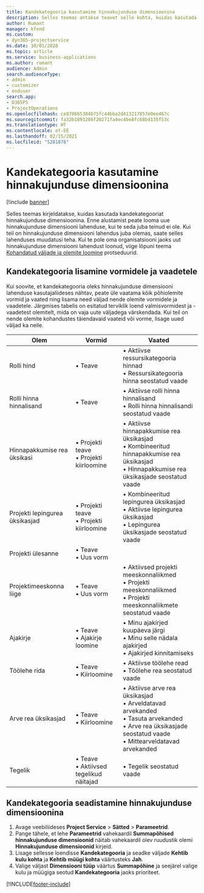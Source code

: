 ```yaml
---
title: Kandekategooria kasutamine hinnakujunduse dimensioonina
description: Selles teemas antakse teavet selle kohta, kuidas kasutada kandekategooriat hinnakujunduse dimensioonina.
author: Rumant
manager: kfend
ms.custom:
- dyn365-projectservice
ms.date: 10/01/2020
ms.topic: article
ms.service: business-applications
ms.author: rumant
audience: Admin
search.audienceType:
- admin
- customizer
- enduser
search.app:
- D365PS
- ProjectOperations
ms.openlocfilehash: ce878665384b75fc44bba2d413217857e0ee467c
ms.sourcegitcommit: fa32b1893286f20271fa4ec4be8fc68bd135f53c
ms.translationtype: HT
ms.contentlocale: et-EE
ms.lasthandoff: 02/15/2021
ms.locfileid: "5281878"
---
```

# <a name="use-transaction-category-as-a-pricing-dimension"></a>Kandekategooria kasutamine hinnakujunduse dimensioonina

[!include [banner](../includes/psa-now-project-operations.md)]

Selles teemas kirjeldatakse, kuidas kasutada kandekategooriat hinnakujunduse dimensioonina. Enne alustamist peate looma uue hinnakujunduse dimensiooni lahenduse, kui te seda juba teinud ei ole. Kui teil on hinnakujunduse dimensiooni lahendus juba olemas, saate selles lahenduses muudatusi teha. Kui te pole oma organisatsiooni jaoks uut hinnakujunduse dimensiooni lahendust loonud, viige lõpuni teema [Kohandatud väljade ja olemite loomine](create-custom-fields-entities.md) protseduurid.

## <a name="add-transaction-category-to-forms-and-views"></a>Kandekategooria lisamine vormidele ja vaadetele
Kui soovite, et kandekategooria oleks hinnakujunduse dimensiooni lahenduse kasutajaliideses nähtav, peate üle vaatama kõik põhiolemite vormid ja vaated ning lisama need väljad nende olemite vormidele ja vaadetele.
Järgmises tabelis on esitatud terviklik loend valmisvormidest ja -vaadetest olemitelt, mida on vaja uute väljadega värskendada. Kui teil on nende olemite kohandustes täiendavaid vaateid või vorme, lisage uued väljad ka neile.

|  Olem        | Vormid     |Vaated        |
| ------------------------------|---------------------------------|----------------------------------|
|  Rolli hind|• Teave |• Aktiivse ressursikategooria hinnad<br> • Ressursikategooria hinna seostatud vaade|
|  Rolli hinna hinnalisand|• Teave|• Aktiivse rolli hinna hinnalisand<br>• Rolli hinna hinnalisandi seostatud vaade|
|  Hinnapakkumise rea üksikasi|• Projekti teave<br>• Projekti kiirloomine|• Aktiivse hinnapakkumise rea üksikasjad<br>• Kombineeritud hinnapakkumise rea üksikasjad<br>• Hinnapakkumise rea üksikasjade seostatud vaade|
|  Projekti lepingurea üksikasjad|• Projekti teave<br>• Projekti kiirloomine|• Kombineeritud lepingurea üksikasjad<br>• Aktiivse lepingurea üksikasjad<br>• Lepingurea üksikasjade seostatud vaade|
|  Projekti ülesanne|• Teave<br>• Uus vorm||
|  Projektimeeskonna liige|• Teave<br>• Uus vorm|• Aktiivsed projekti meeskonnaliikmed<br>• Projekti meeskonnaliikmed<br>• Projekti meeskonnaliikmete seostatud vaade|
|  Ajakirje|• Teave<br>• Ajakirje loomine|• Minu ajakirjed kuupäeva järgi<br>• Minu selle nädala ajakirjed<br>• Ajakirjed kinnitamiseks|
|  Töölehe rida|• Teave<br>• Kiirloomine|• Aktiivse töölehe read<br>• Töölehe rea seostatud vaade|
|  Arve rea üksikasjad|• Teave<br>• Kiirloomine|• Aktiivse arve rea üksikasjad<br>• Arveldatavad arvekanded<br>• Tasuta arvekanded<br>• Arve rea üksikasjade seostatud vaade<br>• Mittearveldatavad arvekanded|
|  Tegelik|• Teave<br>• Aktiivsed tegelikud näitajad|• Tegelik seostatud vaade|

## <a name="set-up-transaction-category-as-a-pricing-dimension"></a>Kandekategooria seadistamine hinnakujunduse dimensioonina

1. Avage veebiliideses **Project Service** > **Sätted** > **Parameetrid**. 
2. Pange tähele, et lehe **Parameetrid** vahekaardil **Summapõhised hinnakujunduse dimensioonid** näitab vahekaardil olev ruudustik olemi **Hinnakujunduse dimensioonid** kirjeid.
3. Lisage sellesse loendisse **Kandekategooria** ja seadke väljade **Kehtib kulu kohta** ja **Kehtib müügi kohta** väärtusteks **Jah**.
4. Valige väljast **Dimensiooni tüüp** väärtus **Summapõhine** ja seejärel valige kulu ja müügiga seotud **Kandekategooria** jaoks prioriteet.


[!INCLUDE[footer-include](../includes/footer-banner.md)]